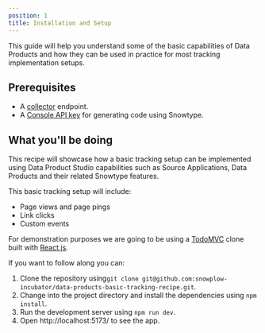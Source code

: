 ```yaml
---
position: 1
title: Installation and Setup
---
```


This guide will help you understand some of the basic capabilities of Data Products and how they can be used in practice for most tracking implementation setups.

## Prerequisites
- A [collector](/docs/pipeline/collector/) endpoint.
- A [Console API key](/docs/data-product-studio/snowtype/using-the-cli/#authenticating-with-the-console) for generating code using Snowtype.

## What you'll be doing

This recipe will showcase how a basic tracking setup can be implemented using Data Product Studio capabilities such as Source Applications, Data Products and their related Snowtype features.

This basic tracking setup will include:
- Page views and page pings
- Link clicks
- Custom events

For demonstration purposes we are going to be using a [TodoMVC](https://todomvc.com/) clone built with [React.js](https://react.dev/).

If you want to follow along you can:
1. Clone the repository using`git clone git@github.com:snowplow-incubator/data-products-basic-tracking-recipe.git`.
2. Change into the project directory and install the dependencies using `npm install`.
3. Run the development server using `npm run dev`.
4. Open http://localhost:5173/ to see the app.
